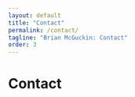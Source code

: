 ```yaml
---
layout: default
title: "Contact"
permalink: /contact/
tagline: "Brian McGuckin: Contact"
order: 3
---
```

<head>
<h1>Contact</h1>
<link rel="stylesheet" href="https://use.fontawesome.com/releases/v5.4.2/css/all.css">
</head>

<body>
<a href="https://github.com/brianmcguckin">
  <i class="fab fa-github style="font-size:36px;"></i>
</a>

<a href="https://www.linkedin.com/in/bmcguckin/">
  <i class="fab fa-linkedin" style="font-size:36px;></i>
</a>

<a href="https://angel.co/brianmcguckin">
  <i class="fab fa-angellist" style="font-size:36px;color:black></i>
</a>

<a href="mailto:bmcguckin87@gmail.com">
  <i class="fas fa-envelope" style='font-size:36px;color:#dd4b39'></i>
</a>
</body>
